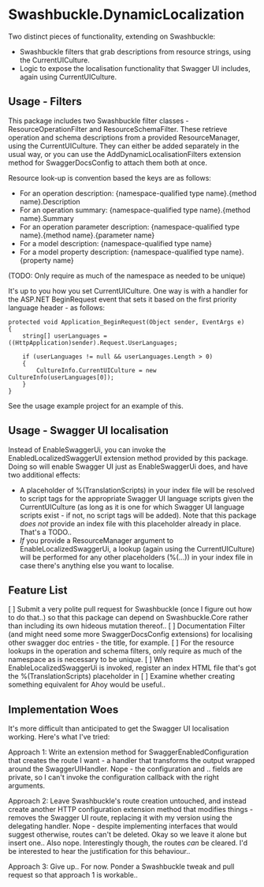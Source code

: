 # Swashbuckle.DynamicLocalization

Two distinct pieces of functionality, extending on Swashbuckle:
 * Swashbuckle filters that grab descriptions from resource strings, using the CurrentUICulture.
 * Logic to expose the localisation functionality that Swagger UI includes, again using CurrentUICulture.

## Usage - Filters

This package includes two Swashbuckle filter classes - ResourceOperationFilter and ResourceSchemaFilter. These retrieve operation and schema descriptions from a provided ResourceManager, using the CurrentUICulture. They can either be added separately in the usual way, or you can use the AddDynamicLocalisationFilters extension method for SwaggerDocsConfig to attach them both at once.

Resource look-up is convention based the keys are as follows:
 
 * For an operation description: {namespace-qualified type name}.{method name}.Description
 * For an operation summary: {namespace-qualified type name}.{method name}.Summary
 * For an operation parameter description: {namespace-qualified type name}.{method name}.{parameter name}
 * For a model description: {namespace-qualified type name}
 * For a model property description: {namespace-qualified type name}.{property name}

(TODO: Only require as much of the namespace as needed to be unique)

It's up to you how you set CurrentUICulture. One way is with a handler for the ASP.NET BeginRequest event that sets it based on the first priority language header - as follows:

    protected void Application_BeginRequest(Object sender, EventArgs e)
    {
        string[] userLanguages = ((HttpApplication)sender).Request.UserLanguages;

        if (userLanguages != null && userLanguages.Length > 0)
        {
            CultureInfo.CurrentUICulture = new CultureInfo(userLanguages[0]);
        }
    }

See the usage example project for an example of this.

## Usage - Swagger UI localisation

Instead of EnableSwaggerUi, you can invoke the EnabledLocalizedSwaggerUI extension method provided by this package. Doing so will enable Swagger UI just as EnableSwaggerUi does, and have two additional effects:

 * A placeholder of %(TranslationScripts) in your index file will be resolved to script tags for the appropriate Swagger UI language scripts given the CurrentUICulture (as long as it is one for which Swagger UI language scripts exist - if not, no script tags will be added). Note that this package _does not_ provide an index file with this placeholder already in place. That's a TODO..
 * _If_ you provide a ResourceManager argument to EnableLocalizedSwaggerUi, a lookup (again using the CurrentUICulture) will be performed for any other placeholders (%(...)) in your index file in case there's anything else you want to localise.

## Feature List

 [ ] Submit a very polite pull request for Swashbuckle (once I figure out how to do that..) so that this package can depend on Swashbuckle.Core rather than including its own hideous mutation thereof..
 [ ] Documentation Filter (and might need some more SwaggerDocsConfig extensions) for localising other swagger doc entries - the title, for example.
 [ ] For the resource lookups in the operation and schema filters, only require as much of the namespace as is necessary to be unique.
 [ ] When EnableLocalizedSwaggerUi is invoked, register an index HTML file that's got the %(TranslationScripts) placeholder in
 [ ] Examine whether creating something equivalent for Ahoy would be useful..

## Implementation Woes

It's more difficult than anticipated to get the Swagger UI localisation working. Here's what I've tried:

Approach 1: Write an extension method for SwaggerEnabledConfiguration that creates the route I want - a handler that transforms the output wrapped around the SwaggerUIHandler. Nope - the configuration and .. fields are private, so I can't invoke the configuration callback with the right arguments.

Approach 2: Leave Swashbuckle's route creation untouched, and instead create another HTTP configuration extension method that modifies things - removes the Swagger UI route, replacing it with my version using the delegating handler. Nope - despite implementing interfaces that would suggest otherwise, routes can't be deleted. Okay so we leave it alone but insert one.. Also nope. Interestingly though, the routes _can_ be cleared. I'd be interested to hear the justification for this behaviour..

Approach 3: Give up.. For now. Ponder a Swashbuckle tweak and pull request so that approach 1 is workable..
